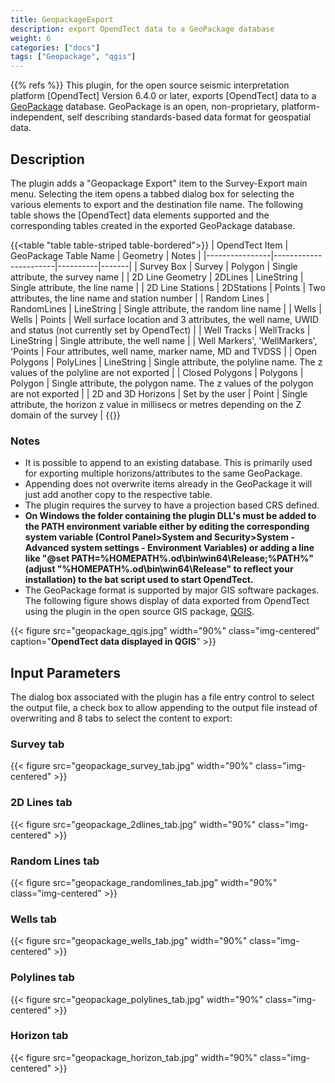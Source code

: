 ```yaml
---
title: GeopackageExport
description: export OpendTect data to a GeoPackage database
weight: 6
categories: ["docs"]
tags: ["Geopackage", "qgis"]
---
```

{{% refs %}}
This plugin, for the open source seismic interpretation platform [OpendTect] Version 6.4.0 or later, exports [OpendTect] data to a
[GeoPackage](https://www.geopackage.org/) database. GeoPackage is an open, non-proprietary, platform-independent, self describing
standards-based data format for geospatial data.

## Description

The plugin adds a "Geopackage Export" item to the Survey-Export main menu. Selecting the item opens a tabbed dialog box for selecting
the various elements to export and the destination file name. The following table shows the [OpendTect] data elements supported and
the corresponding tables created in the exported GeoPackage database.

{{<table "table table-striped table-bordered">}}
| OpendTect Item | GeoPackage Table Name | Geometry | Notes |
|----------------|-----------------------|----------|-------|
| Survey Box | Survey | Polygon | Single attribute, the survey name |
| 2D Line Geometry | 2DLines | LineString | Single attribute, the line name |
| 2D Line Stations | 2DStations | Points | Two attributes, the line name and station number |
| Random Lines | RandomLines | LineString | Single attribute, the random line name |
| Wells | Wells | Points | Well surface location and 3 attributes, the well name, UWID and status (not currently set by OpendTect) |
| Well Tracks | WellTracks | LineString | Single attribute, the well name |
| Well Markers', 'WellMarkers', 'Points | Four attributes, well name, marker name, MD and TVDSS |
| Open Polygons | PolyLines | LineString | Single attribute, the polyline name. The z values of the polyline are not exported |
| Closed Polygons | Polygons | Polygon | Single attribute, the polygon name. The z values of the polygon are not exported |
| 2D and 3D Horizons | Set by the user | Point | Single attribute, the horizon z value in millisecs or metres depending on the Z domain of the survey |
{{</table>}}

### Notes
-  It is possible to append to an existing database. This is primarily used for exporting multiple horizons/attributes to the same GeoPackage.
-  Appending does not overwrite items already in the GeoPackage it will just add another copy to the respective table.
-  The plugin requires the survey to have a projection based CRS defined.
-  **On Windows the folder containing the plugin DLL's must be added to the PATH environment variable either by editing the corresponding system variable (Control Panel>System and Security>System - Advanced system settings - Environment Variables) or adding a line like "@set PATH=%HOMEPATH%\.od\bin\win64\Release;%PATH%" (adjust "%HOMEPATH%\.od\bin\win64\Release" to reflect your installation) to the bat script used to start OpendTect.**
-  The GeoPackage format is supported by major GIS software packages. The following figure shows display of data exported from OpendTect using the plugin in the open source GIS package, [QGIS](https://www.qgis.org/en/site/).

{{< figure src="geopackage_qgis.jpg" width="90%" class="img-centered" caption="**OpendTect data displayed in QGIS**" >}}

## Input Parameters

The dialog box associated with the plugin has a file entry control to select the output file, a check box to allow appending to the output file instead of overwriting and 8 tabs to select the content to export:

### Survey tab

{{< figure src="geopackage_survey_tab.jpg" width="90%" class="img-centered" >}}

### 2D Lines tab

{{< figure src="geopackage_2dlines_tab.jpg" width="90%" class="img-centered" >}}

### Random Lines tab

{{< figure src="geopackage_randomlines_tab.jpg" width="90%" class="img-centered" >}}

### Wells tab

{{< figure src="geopackage_wells_tab.jpg" width="90%" class="img-centered" >}}

### Polylines tab

{{< figure src="geopackage_polylines_tab.jpg" width="90%" class="img-centered" >}}

### Horizon tab

{{< figure src="geopackage_horizon_tab.jpg" width="90%" class="img-centered" >}}

